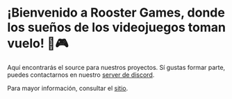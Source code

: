 # ¡Bienvenido a Rooster Games, donde los sueños de los videojuegos toman vuelo! 🐓🎮

Aquí encontrarás el source para nuestros proyectos. Sí gustas formar parte, puedes contactarnos en nuestro [server de discord](https://discord.com/invite/6A5wwHVGGC).

Para mayor información, consultar el [sitio](https://roostergamesclub.github.io/Site/index.html).
